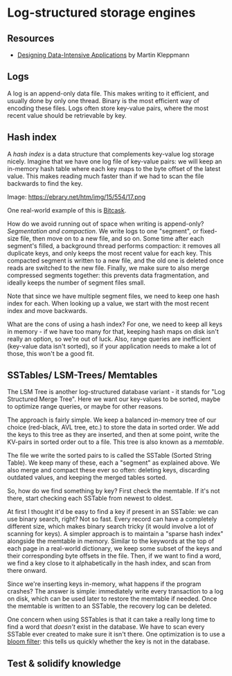 # Log-structured storage engines

## Resources

 - [Designing Data-Intensive Applications](https://www.amazon.com/Designing-Data-Intensive-Applications-Reliable-Maintainable/dp/1449373321) by Martin Kleppmann

## Logs

A log is an append-only data file. This makes writing to it efficient, and usually done by only one thread. Binary is the most efficient way of encoding these files. Logs often store key-value pairs, where the most recent value should be retrievable by key.

## Hash index

A *hash index* is a data structure that complements key-value log storage nicely. Imagine that we have one log file of key-value pairs: we will keep an in-memory hash table where each key maps to the byte offset of the latest value. This makes reading much faster than if we had to scan the file backwards to find the key. 

Image: https://ebrary.net/htm/img/15/554/17.png

One real-world example of this is [Bitcask](https://docs.riak.com/riak/kv/2.2.3/setup/planning/backend/bitcask/index.html). 

How do we avoid running out of space when writing is append-only? *Segmentation and compaction*. We write logs to one "segment", or fixed-size file, then move on to a new file, and so on. Some time after each segment's filled, a background thread performs compaction: it removes all duplicate keys, and only keeps the most recent value for each key. This compacted segment is written to a new file, and the old one is deleted once reads are switched to the new file. Finally, we make sure to also merge compressed segments together: this prevents data fragmentation, and ideally keeps the number of segment files small.

Note that since we have multiple segment files, we need to keep one hash index for each. When looking up a value, we start with the most recent index and move backwards. 

What are the cons of using a hash index? For one, we need to keep all keys in memory - if we have too many for that, keeping hash maps on disk isn't really an option, so we're out of luck. Also, range queries are inefficient (key-value data isn't sorted), so if your application needs to make a lot of those, this won't be a good fit. 

## SSTables/ LSM-Trees/ Memtables 

The LSM Tree is another log-structured database variant - it stands for "Log Structured Merge Tree". Here we want our key-values to be sorted, maybe to optimize range queries, or maybe for other reasons.

The approach is fairly simple. We keep a balanced in-memory tree of our choice (red-black, AVL tree, etc.) to store the data in sorted order. We add the keys to this tree as they are inserted, and then at some point, write the KV-pairs in sorted order out to a file. This tree is also known as a *memtable*. 

The file we write the sorted pairs to is called the SSTable (Sorted String Table). We keep many of these, each a "segment" as explained above. We also merge and compact these ever so often: deleting keys, discarding outdated values, and keeping the merged tables sorted. 

So, how do we find something by key? First check the memtable. If it's not there, start checking each SSTable from newest to oldest. 

At first I thought it'd be easy to find a key if present in an SSTable: we can use binary search, right? Not so fast. Every record can have a completely different size, which makes binary search tricky (it would involve a lot of scanning for keys). A simpler approach is to maintain a "sparse hash index" alongside the memtable in memory. Similar to the keywords at the top of each page in a real-world dictionary, we keep some subset of the keys and their corresponding byte offsets in the file. Then, if we want to find a word, we find a key close to it alphabetically in the hash index, and scan from there onward. 

Since we're inserting keys in-memory, what happens if the program crashes? The answer is simple: immediately write every transaction to a log on disk, which can be used later to restore the memtable if needed. Once the memtable is written to an SSTable, the recovery log can be deleted.

One concern when using SSTables is that it can take a really long time to find a word that *doesn't* exist in the database. We have to scan every SSTable ever created to make sure it isn't there. One optimization is to use a [bloom filter](https://brilliant.org/wiki/bloom-filter/#:~:text=A%20bloom%20filter%20is%20a,is%20added%20to%20the%20set.): this tells us quickly whether the key is not in the database. 

## Test & solidify knowledge 

 